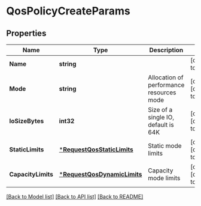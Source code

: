 # QosPolicyCreateParams

## Properties
Name | Type | Description | Notes
------------ | ------------- | ------------- | -------------
**Name** | **string** |  | [default to null]
**Mode** | **string** | Allocation of performance resources mode | [optional] [default to null]
**IoSizeBytes** | **int32** | Size of a single IO, default is 64K | [optional] [default to null]
**StaticLimits** | [***RequestQosStaticLimits**](RequestQOSStaticLimits.md) | Static mode limits | [optional] [default to null]
**CapacityLimits** | [***RequestQosDynamicLimits**](RequestQOSDynamicLimits.md) | Capacity mode limits | [optional] [default to null]

[[Back to Model list]](../README.md#documentation-for-models) [[Back to API list]](../README.md#documentation-for-api-endpoints) [[Back to README]](../README.md)


